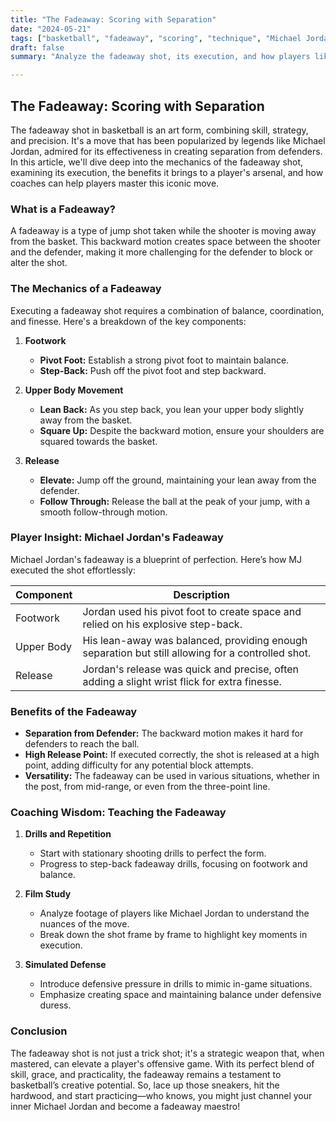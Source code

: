 ```yaml
---
title: "The Fadeaway: Scoring with Separation"
date: "2024-05-21"
tags: ["basketball", "fadeaway", "scoring", "technique", "Michael Jordan", "coaching tips", "player knowledge", "NBA", "skills"]
draft: false
summary: "Analyze the fadeaway shot, its execution, and how players like Michael Jordan used it to score over defenders with ease and elegance."

---
```


## The Fadeaway: Scoring with Separation

The fadeaway shot in basketball is an art form, combining skill, strategy, and precision. It's a move that has been popularized by legends like Michael Jordan, admired for its effectiveness in creating separation from defenders. In this article, we'll dive deep into the mechanics of the fadeaway shot, examining its execution, the benefits it brings to a player's arsenal, and how coaches can help players master this iconic move.

### What is a Fadeaway?

A fadeaway is a type of jump shot taken while the shooter is moving away from the basket. This backward motion creates space between the shooter and the defender, making it more challenging for the defender to block or alter the shot.

### The Mechanics of a Fadeaway

Executing a fadeaway shot requires a combination of balance, coordination, and finesse. Here's a breakdown of the key components:

1. **Footwork**
    - **Pivot Foot:** Establish a strong pivot foot to maintain balance.
    - **Step-Back:** Push off the pivot foot and step backward.

2. **Upper Body Movement**
    - **Lean Back:** As you step back, you lean your upper body slightly away from the basket.
    - **Square Up:** Despite the backward motion, ensure your shoulders are squared towards the basket.

3. **Release**
    - **Elevate:** Jump off the ground, maintaining your lean away from the defender.
    - **Follow Through:** Release the ball at the peak of your jump, with a smooth follow-through motion.

### Player Insight: Michael Jordan's Fadeaway

Michael Jordan's fadeaway is a blueprint of perfection. Here’s how MJ executed the shot effortlessly:

| Component       | Description                                                                                  |
|-----------------|----------------------------------------------------------------------------------------------|
| Footwork        | Jordan used his pivot foot to create space and relied on his explosive step-back.             |
| Upper Body      | His lean-away was balanced, providing enough separation but still allowing for a controlled shot. |
| Release         | Jordan's release was quick and precise, often adding a slight wrist flick for extra finesse.  |

### Benefits of the Fadeaway

- **Separation from Defender:** The backward motion makes it hard for defenders to reach the ball.
- **High Release Point:** If executed correctly, the shot is released at a high point, adding difficulty for any potential block attempts.
- **Versatility:** The fadeaway can be used in various situations, whether in the post, from mid-range, or even from the three-point line.

### Coaching Wisdom: Teaching the Fadeaway

1. **Drills and Repetition**
    - Start with stationary shooting drills to perfect the form.
    - Progress to step-back fadeaway drills, focusing on footwork and balance.

2. **Film Study**
    - Analyze footage of players like Michael Jordan to understand the nuances of the move.
    - Break down the shot frame by frame to highlight key moments in execution.

3. **Simulated Defense**
    - Introduce defensive pressure in drills to mimic in-game situations.
    - Emphasize creating space and maintaining balance under defensive duress.

### Conclusion

The fadeaway shot is not just a trick shot; it's a strategic weapon that, when mastered, can elevate a player's offensive game. With its perfect blend of skill, grace, and practicality, the fadeaway remains a testament to basketball’s creative potential. So, lace up those sneakers, hit the hardwood, and start practicing—who knows, you might just channel your inner Michael Jordan and become a fadeaway maestro!